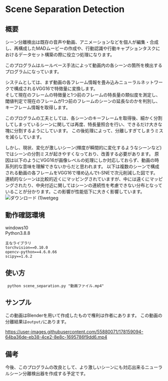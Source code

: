 # Scene Separation Detection
## 概要


シーン分離検出は既存の音声や動画、アニメーションなどを個人が編集・合成し、再構成したMADムービーの作成や、行動認識や行動キャプションタスクにおけるデータセット構築の際に役立つ処理になります。

このプログラムはルールベース手法によって動画内の各シーンの箇所を検出するプログラムになっています。

システムとしては、まず動画の各フレーム情報を畳み込みニューラルネットワークで構成されるVGG16で特徴量に変換します。\
そして現在のフレームの特徴量と1つ前のフレームの特長量の類似度を測定し、閾値判定で現在のフレームが1つ前のフレームのシーンの延長なのかを判別し、キーフレーム情報を取得します。

このプログラムの工夫としては、各シーンのキーフレームを取得後、細かく分割してしまっているシーンに関しては再度、特長量照合を行い、できるだけ大きな塊に分割するようにしています。
この後処理によって、分離しすぎてしまうミスを減らしています。

しかし、現状、変化が激しいシーン(輝度が瞬間的に変化するようなシーンなど)ではシーンの分割ミスが起きやすくなっており、改善する必要があります。
原因は以下のようにVGG16が画像レベルの処理にしか対応しておらず、動画の時系列的な意味を理解できないからだと思われます。
以下は複数のシーンで構成される動画の各フレームをVGG16で埋め込んでt-SNEで次元削減した図です。
連続的なシーンは比較的近くにマッピングされていますが、中には遠くにマッピングされたり、中央付近に関してはシーンの連続性を考慮できない分布となっていることが分かります。この影響が性能低下に大きく影響しています。
![ダウンロード (1)wetgeg](https://user-images.githubusercontent.com/55880071/185231788-4549ef4b-0800-4c8d-8222-dc94b8926b03.png)

## 動作確認環境
windows10\
Python3.8.8
```
主なライブラリ
torchvision==0.10.0
opencv-python==4.6.0.66
scipy==1.6.2
```
## 使い方
``` python scene_separation.py "動画ファイル.mp4"```

## サンプル
この動画はBlenderを用いて作成したもので権利は作者にあります。
この動画の分離結果は`output/`にあります。

https://user-images.githubusercontent.com/55880071/178159094-64ba36de-eb38-4ce2-8e8c-1695786f9dd6.mp4

## 備考


今後、このプログラムの改良として、より激しいシーンにも対応出来るニューラルシーン分離検出器を作成する予定です。


